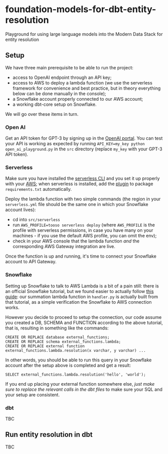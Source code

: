 # foundation-models-for-dbt-entity-resolution
Playground for using large language models into the Modern Data Stack for entity resolution


## Setup

We have three main prerequisite to be able to run the project:

* access to OpenAI endpoint through an API key;
* access to AWS to deploy a lambda function (we use the serverless framework for convenience and best practice, but in theory everything below can be done manually in the console);
* a Snowflake account properly connected to our AWS account;
* a working dbt-core setup on Snowflake.

We will go over these items in turn.

### Open AI

Get an API token for GPT-3 by signing up in the [OpenAI portal](https://openai.com/api/). You can test your API is working as expected by running `API_KEY=my_key python open_ai_playground.py` in the `src` directory (replace `my_key` with your GPT-3 API token).

### Serverless

Make sure you have installed the [serverless CLI](https://www.serverless.com/framework/) and you set it up properly with your [AWS](https://www.serverless.com/framework/docs/providers/aws/guide/credentials/); when serverless is installed, add the [plugin](https://www.serverless.com/blog/serverless-python-packaging/) to package `requirements.txt` automatically. 

Deploy the lambda function with two simple commands (the region in your `serverless.yml` file should be the same one in which your Snowflake account lives):

* cd into `src/serverless`
* run `AWS_PROFILE=tooso serverless deploy` (where `AWS_PROFILE` is the profile with serverless permissions, in case you have many on your machines - if you use the default AWS profile, you can omit the env);
* check in your AWS console that the lambda function _and_ the corresponding AWS Gateway integration are live.

Once the function is up and running, it's time to connect your Snowflake account to API Gateway.

### Snowflake

Setting up Snowflake to talk to AWS Lambda is a bit of a pain still: there is an official Snowflake tutorial, but we found easier to actually follow [this guide](https://interworks.com/blog/2020/08/14/zero-to-snowflake-setting-up-snowflake-external-functions-with-aws-lambda/): our summation lambda function in `handler.py` is actually built from that tutorial, as a simple verification the Snowflake to AWS connection works.

However you decide to proceed to setup the connection, our code assume you created a DB, SCHEMA and FUNCTION according to the above tutorial, that is, resulting in something like the commands:

```
CREATE OR REPLACE database external_functions;
CREATE OR REPLACE schema external_functions.lambda;
CREATE OR REPLACE external function external_functions.lambda.resolution(x varchar, y varchar) ...
```

In other words, you should be able to run this query in your Snowflake account after the setup above is completed and get a result:

```
SELECT external_functions.lambda.resolution('hello', 'world');
```

If you end up placing your external function somewhere else, _just make sure to replace the relevant calls in the dbt files_ to make sure your SQL and your setup are consistent.

### dbt

TBC

## Run entity resolution in dbt

TBC